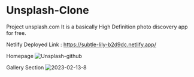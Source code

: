 # Unsplash-Clone
Project unsplash.com
It is a basically High Definition photo discovery app for free.

Netlify Deployed Link : https://subtle-lily-b2d9dc.netlify.app/

Homepage
<img src="https://i.ibb.co/NWwVGF1/Unsplash-github.png" alt="Unsplash-github" border="0">

Gallery Section
<img src="https://i.ibb.co/0hZPdFq/2023-02-13-8.png" alt="2023-02-13-8" border="0">
